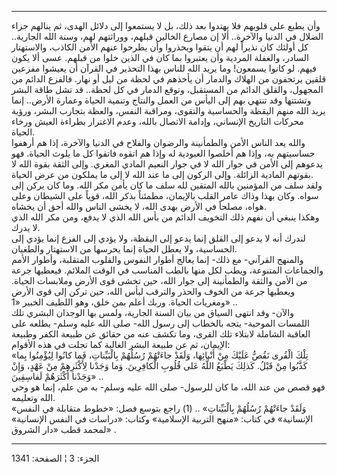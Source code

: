 ------------------------------------------------------------------------

وأن يطبع على قلوبهم فلا يهتدوا بعد ذلك، بل لا يستمعوا إلى دلائل الهدى،
ثم ينالهم جزاء الضلال في الدنيا والآخرة.. ألا إن مصارع الخالين قبلهم،
ووراثتهم لهم، وسنة الله الجارية.. كل أولئك كان نذيراً لهم أن يتقوا
ويحذروا وأن يطرحوا عنهم الأمن الكاذب، والاستهتار السادر، والغفلة المردية
وأن يعتبروا بما كان في الذين خلوا من قبلهم. عسى ألا يكون فيهم. لو كانوا
يسمعون! وما يريد الله للناس بهذا التحذير في القرآن أن يعيشوا مفزعين
قلقين يرتجفون من الهلاك والدمار أن يأخذهم في لحظة من ليل أو نهار. فالفزع
الدائم من المجهول، والقلق الدائم من المستقبل، وتوقع الدمار في كل لحظة..
قد تشل طاقة البشر وتشتتها وقد تنتهي بهم إلى اليأس من العمل والنتاج
وتنمية الحياة وعمارة الأرض.. إنما يريد الله منهم اليقظة والحساسية
والتقوى، ومراقبة النفس، والعظة بتجارب البشر، ورؤية محركات التاريخ
الإنساني، وإدامة الاتصال بالله، وعدم الاغترار بطراءة العيش ورخاء
الحياة.  
والله يعد الناس الأمن والطمأنينة والرضوان والفلاح في الدنيا والآخرة، إذا
هم أرهفوا حساسيتهم به، وإذا هم أخلصوا العبودية له وإذا هم اتقوه فاتقوا
كل ما يلوث الحياة. فهو يدعوهم إلى الأمن في جوار الله لا في جوار النعيم
المادي المغري. وإلى الثقة بقوة الله لا بقوتهم المادية الزائلة. وإلى
الركون إلى ما عند الله لا إلى ما يملكون من عرض الحياة.  
ولقد سلف من المؤمنين بالله المتقين لله سلف ما كان يأمن مكر الله. وما كان
يركن إلى سواه. وكان بهذا وذاك عامر القلب بالإيمان، مطمئناً بذكر الله،
قوياً على الشيطان وعلى هواه، مصلحاً في الأرض بهدى الله، لا يخشى الناس
والله أحق أن يخشاه.  
وهكذا ينبغي أن نفهم ذلك التخويف الدائم من بأس الله الذي لا يدفع، ومن مكر
الله الذي لا يدرك.  
لندرك أنه لا يدعو إلى القلق إنما يدعو إلى اليقظة، ولا يؤدي إلى الفزع
إنما يؤدي إلى الحساسية، ولا يعطل الحياة إنما يحرسها من الاستهتار
والطغيان.  
والمنهج القرآني- مع ذلك- إنما يعالج أطوار النفوس والقلوب المتقلبة،
وأطوار الأمم والجماعات المتنوعة، ويطب لكل منها بالطب المناسب في الوقت
الملائم. فيعطيها جرعة من الأمن والثقة والطمأنينة إلى جوار الله، حين تخشى
قوى الأرض وملابسات الحياة. ويعطيها جرعة من الخوف والحذر والترقب لبأس
الله، حين تركن إلى قوى الأرض ومغريات الحياة. وربك أعلم بمن خلق، وهو
اللطيف الخبير «1» ..  
والآن- وقد انتهى السياق من بيان السنة الجارية، ولمس بها الوجدان البشري
تلك اللمسات الموحية- يتجه بالخطاب إلى رسول الله- صلى الله عليه وسلم-
يطلعه على العاقبة الشاملة لابتلاء تلك القرى، وما تكشف عنه من حقائق عن
طبيعة الكفر وطبيعة الإيمان، ثم عن طبيعة البشر الغالبة كما تجلت في هذه
الأقوام:  
«تِلْكَ الْقُرى نَقُصُّ عَلَيْكَ مِنْ أَنْبائِها، وَلَقَدْ جاءَتْهُمْ رُسُلُهُمْ بِالْبَيِّناتِ، فَما كانُوا
لِيُؤْمِنُوا بِما كَذَّبُوا مِنْ قَبْلُ. كَذلِكَ يَطْبَعُ اللَّهُ عَلى قُلُوبِ الْكافِرِينَ. وَما وَجَدْنا
لِأَكْثَرِهِمْ مِنْ عَهْدٍ، وَإِنْ وَجَدْنا أَكْثَرَهُمْ لَفاسِقِينَ» ..  
فهو قصص من عند الله، ما كان للرسول- صلى الله عليه وسلم- به من علم، إنما
هو وحي الله وتعليمه.  
«وَلَقَدْ جاءَتْهُمْ رُسُلُهُمْ بِالْبَيِّناتِ» .. (1) راجع بتوسع فصل: «خطوط متقابلة في
النفس الإنسانية» في كتاب: «منهج التربية الإسلامية» وكتاب: «دراسات في
النفس الإنسانية» لمحمد قطب «دار الشروق» .

------------------------------------------------------------------------

الجزء: 3 ¦ الصفحة: 1341
